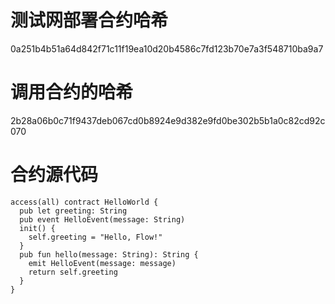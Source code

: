 # 测试网部署合约哈希

0a251b4b51a64d842f71c11f19ea10d20b4586c7fd123b70e7a3f548710ba9a7

# 调用合约的哈希

2b28a06b0c71f9437deb067cd0b8924e9d382e9fd0be302b5b1a0c82cd92c070

# 合约源代码 
```
access(all) contract HelloWorld {
  pub let greeting: String
  pub event HelloEvent(message: String)
  init() {
    self.greeting = "Hello, Flow!"
  }
  pub fun hello(message: String): String {
    emit HelloEvent(message: message)
    return self.greeting
  }
}
```